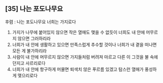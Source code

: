 ## [35] 나는 포도나무요

후렴 : 나는 포도나무요 너희는 가지로다
1) 가지가 나무에 붙어있지 않으면 작은 열매도 맺을 수 없듯이 너희도 내 안에 머무르지 않으면 그러하리라
2) 너희가 내 안에 생활하고 있으면 만족스럽게 추수할 것이나 너희가 내 곁을 떠나면 모든 게 불가하리라
3) 사람이 내 안에 머무르지 않으면 가지들처럼 버려져 마르고 다른 이 그것을 불 속에 던지고 사르리로다
4) 너희가 내 안에 항구하게 머물면 퇴색치 않은 푸르름 있겠고 탐스런 열매가 풍성하게 맺으리로다
